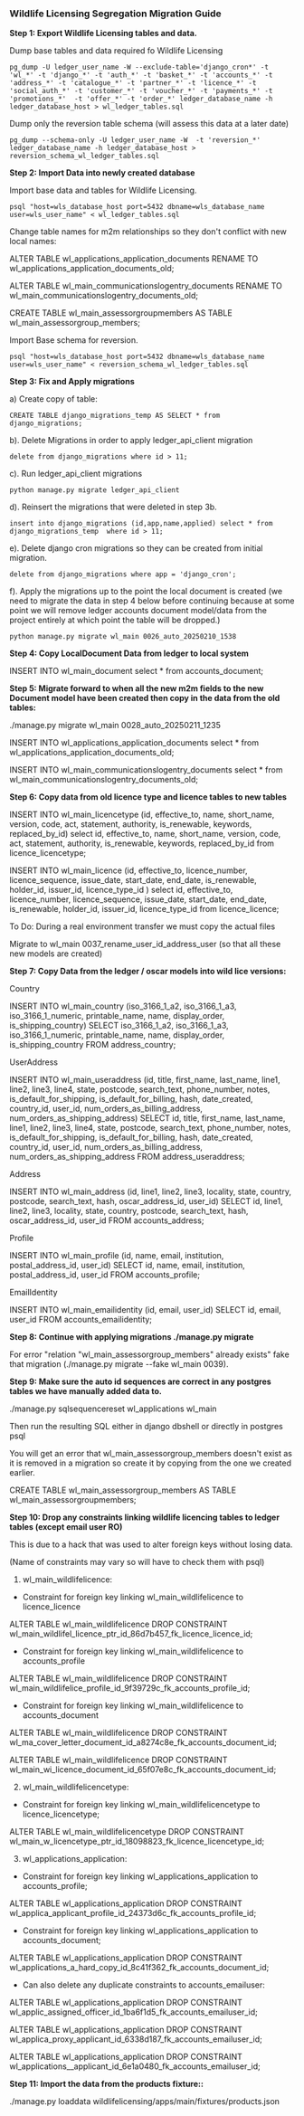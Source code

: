 ### Wildlife Licensing Segregation Migration Guide

**Step 1: Export Wildlife Licensing tables and data.**

Dump base tables and data required fo Wildlife Licensing

```
pg_dump -U ledger_user_name -W --exclude-table='django_cron*' -t 'wl_*' -t 'django_*' -t 'auth_*' -t 'basket_*' -t 'accounts_*' -t 'address_*' -t 'catalogue_*' -t 'partner_*' -t 'licence_*' -t 'social_auth_*' -t 'customer_*' -t 'voucher_*' -t 'payments_*' -t 'promotions_*'  -t 'offer_*' -t 'order_*' ledger_database_name -h ledger_database_host > wl_ledger_tables.sql
```

Dump only the reversion table schema (will assess this data at a later date)

```
pg_dump --schema-only -U ledger_user_name -W  -t 'reversion_*' ledger_database_name -h ledger_database_host > reversion_schema_wl_ledger_tables.sql
```

**Step 2: Import Data into newly created database**

Import base data and tables for Wildlife Licensing.

```
psql "host=wls_database_host port=5432 dbname=wls_database_name user=wls_user_name" < wl_ledger_tables.sql
```

Change table names for m2m relationships so they don't conflict with new local names:

ALTER TABLE wl_applications_application_documents
RENAME TO wl_applications_application_documents_old;

ALTER TABLE wl_main_communicationslogentry_documents
RENAME TO wl_main_communicationslogentry_documents_old;

<!-- For this one we will keep the old data but the table needs to be renamed -->

CREATE TABLE wl_main_assessorgroupmembers AS TABLE wl_main_assessorgroup_members;

Import Base schema for reversion.

```
psql "host=wls_database_host port=5432 dbname=wls_database_name user=wls_user_name" < reversion_schema_wl_ledger_tables.sql
```

**Step 3: Fix and Apply migrations**

a) Create copy of table:

```
CREATE TABLE django_migrations_temp AS SELECT * from django_migrations;

```

b). Delete Migrations in order to apply ledger_api_client migration

```
delete from django_migrations where id > 11;
```

c). Run ledger_api_client migrations

```
python manage.py migrate ledger_api_client
```

d). Reinsert the migrations that were deleted in step 3b.

```
insert into django_migrations (id,app,name,applied) select * from  django_migrations_temp  where id > 11;
```

e). Delete django cron migrations so they can be created from initial migration.

```
delete from django_migrations where app = 'django_cron';
```

f). Apply the migrations up to the point the local document is created
(we need to migrate the data in step 4 below before continuing
because at some point we will remove ledger accounts document model/data from the project
entirely at which point the table will be dropped.)

```
python manage.py migrate wl_main 0026_auto_20250210_1538
```

**Step 4: Copy LocalDocument Data from ledger to local system**

INSERT INTO wl_main_document select \* from accounts_document;

**Step 5: Migrate forward to when all the new m2m fields to the new Document model have been created then copy in the data from the old tables:**

./manage.py migrate wl_main 0028_auto_20250211_1235

INSERT INTO wl_applications_application_documents select \* from wl_applications_application_documents_old;

INSERT INTO wl_main_communicationslogentry_documents select \* from wl_main_communicationslogentry_documents_old;

**Step 6: Copy data from old licence type and licence tables to new tables**

INSERT INTO wl_main_licencetype (id, effective_to, name, short_name, version, code, act, statement, authority, is_renewable, keywords, replaced_by_id) select id, effective_to, name, short_name, version, code, act, statement, authority, is_renewable, keywords, replaced_by_id from licence_licencetype;

INSERT INTO wl_main_licence (id, effective_to, licence_number, licence_sequence, issue_date, start_date, end_date, is_renewable, holder_id, issuer_id, licence_type_id
) select id, effective_to, licence_number, licence_sequence, issue_date, start_date, end_date, is_renewable, holder_id, issuer_id, licence_type_id
from licence_licence;

To Do: During a real environment transfer we must copy the actual files

Migrate to wl_main 0037_rename_user_id_address_user (so that all these new models are created)

**Step 7: Copy Data from the ledger / oscar models into wild lice versions:**

Country

INSERT INTO wl_main_country (iso_3166_1_a2, iso_3166_1_a3, iso_3166_1_numeric, printable_name, name, display_order, is_shipping_country) SELECT iso_3166_1_a2, iso_3166_1_a3, iso_3166_1_numeric, printable_name, name, display_order, is_shipping_country FROM address_country;

UserAddress

INSERT INTO wl_main_useraddress (id, title, first_name, last_name, line1, line2, line3, line4, state, postcode, search_text, phone_number, notes, is_default_for_shipping, is_default_for_billing, hash, date_created, country_id, user_id, num_orders_as_billing_address, num_orders_as_shipping_address) SELECT id, title, first_name, last_name, line1, line2, line3, line4, state, postcode, search_text, phone_number, notes, is_default_for_shipping, is_default_for_billing, hash, date_created, country_id, user_id, num_orders_as_billing_address, num_orders_as_shipping_address FROM address_useraddress;

Address

INSERT INTO wl_main_address (id, line1, line2, line3, locality, state, country, postcode, search_text, hash, oscar_address_id, user_id) SELECT id, line1, line2, line3, locality, state, country, postcode, search_text, hash, oscar_address_id, user_id FROM accounts_address;

Profile

INSERT INTO wl_main_profile (id, name, email, institution, postal_address_id, user_id) SELECT id, name, email, institution, postal_address_id, user_id FROM accounts_profile;

EmailIdentity

INSERT INTO wl_main_emailidentity (id, email, user_id) SELECT id, email, user_id FROM accounts_emailidentity;

**Step 8: Continue with applying migrations ./manage.py migrate**

For error "relation "wl_main_assessorgroup_members" already exists" fake that migration (./manage.py migrate --fake wl_main 0039).

**Step 9: Make sure the auto id sequences are correct in any postgres tables we have manually added data to.**

./manage.py sqlsequencereset wl_applications wl_main

Then run the resulting SQL either in django dbshell or directly in postgres psql

You will get an error that wl_main_assessorgroup_members doesn't exist as it is removed in a migration so create it by copying
from the one we created earlier.

CREATE TABLE wl_main_assessorgroup_members AS TABLE wl_main_assessorgroupmembers;

**Step 10: Drop any constraints linking wildlife licencing tables to ledger tables (except email user RO)**

This is due to a hack that was used to alter foreign keys without losing data.

(Name of constraints may vary so will have to check them with psql)

1. wl_main_wildlifelicence:

- Constraint for foreign key linking wl_main_wildlifelicence to licence_licence

ALTER TABLE wl_main_wildlifelicence
DROP CONSTRAINT wl_main_wildlifel_licence_ptr_id_86d7b457_fk_licence_licence_id;

- Constraint for foreign key linking wl_main_wildlifelicence to accounts_profile

ALTER TABLE wl_main_wildlifelicence
DROP CONSTRAINT wl_main_wildlifelice_profile_id_9f39729c_fk_accounts_profile_id;

- Constraint for foreign key linking wl_main_wildlifelicence to accounts_document

ALTER TABLE wl_main_wildlifelicence
DROP CONSTRAINT wl_ma_cover_letter_document_id_a8274c8e_fk_accounts_document_id;

ALTER TABLE wl_main_wildlifelicence
DROP CONSTRAINT wl_main_wi_licence_document_id_65f07e8c_fk_accounts_document_id;

2. wl_main_wildlifelicencetype:

- Constraint for foreign key linking wl_main_wildlifelicencetype to licence_licencetype;

ALTER TABLE wl_main_wildlifelicencetype
DROP CONSTRAINT wl_main_w_licencetype_ptr_id_18098823_fk_licence_licencetype_id;

3. wl_applications_application:

- Constraint for foreign key linking wl_applications_application to accounts_profile;

ALTER TABLE wl_applications_application
DROP CONSTRAINT wl_applica_applicant_profile_id_24373d6c_fk_accounts_profile_id;

- Constraint for foreign key linking wl_applications_application to accounts_document;

ALTER TABLE wl_applications_application
DROP CONSTRAINT wl_applications_a_hard_copy_id_8c41f362_fk_accounts_document_id;

- Can also delete any duplicate constraints to accounts_emailuser:

ALTER TABLE wl_applications_application
DROP CONSTRAINT wl_applic_assigned_officer_id_1ba6f1d5_fk_accounts_emailuser_id;

ALTER TABLE wl_applications_application
DROP CONSTRAINT wl_applica_proxy_applicant_id_6338d187_fk_accounts_emailuser_id;

ALTER TABLE wl_applications_application
DROP CONSTRAINT wl_applications\_\_applicant_id_6e1a0480_fk_accounts_emailuser_id;

**Step 11: Import the data from the products fixture::**

./manage.py loaddata wildlifelicensing/apps/main/fixtures/products.json
